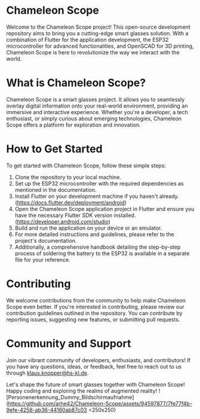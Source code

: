 # Chameleon Scope
Welcome to the Chameleon Scope project! This open-source development repository aims to bring you a cutting-edge smart glasses solution. With a combination of Flutter for the application development, the ESP32 microcontroller for advanced functionalities, and OpenSCAD for 3D printing, Chameleon Scope is here to revolutionize the way we interact with the world.

# What is Chameleon Scope?
Chameleon Scope is a smart glasses project. It allows you to seamlessly overlay digital information onto your real-world environment, providing an immersive and interactive experience. Whether you're a developer, a tech enthusiast, or simply curious about emerging technologies, Chameleon Scope offers a platform for exploration and innovation.

# How to Get Started
To get started with Chameleon Scope, follow these simple steps:
1. Clone the repository to your local machine.
2. Set up the ESP32 microcontroller with the required dependencies as mentioned in the documentation.
3. Install Flutter on your development machine if you haven't already. (https://docs.flutter.dev/deployment/android)
4. Open the Chameleon Scope application project in Flutter and ensure you have the necessary Flutter SDK version installed. (https://developer.android.com/studio)
5. Build and run the application on your device or an emulator.
6. For more detailed instructions and guidelines, please refer to the project's documentation.
7. Additionally, a comprehensive handbook detailing the step-by-step process of soldering the battery to the ESP32 is available in a separate file for your reference.

# Contributing
We welcome contributions from the community to help make Chameleon Scope even better. If you're interested in contributing, please review our contribution guidelines outlined in the repository. You can contribute by reporting issues, suggesting new features, or submitting pull requests.

# Community and Support
Join our vibrant community of developers, enthusiasts, and contributors! If you have any questions, ideas, or feedback, feel free to reach out to us through klaus.knopper@hs-kl.de.

Let's shape the future of smart glasses together with Chameleon Scope! Happy coding and exploring the realms of augmented reality!
![Personenerkennung_Dummy_Bildschirmaufnahme](https://github.com/arhe42/Chameleon-Scope/assets/94597877/7fe77f4b-9efe-4258-ab36-44160ab87c03 =250x250)
